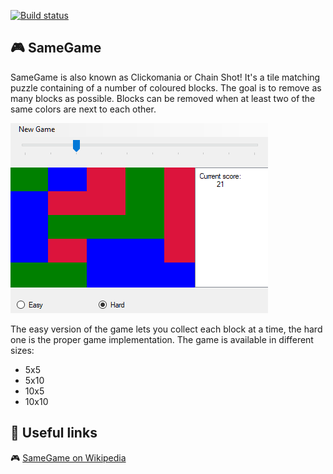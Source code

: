 
[![Build status](https://ci.appveyor.com/api/projects/status/gp7wo49in4tbfkuq?svg=true)](https://ci.appveyor.com/project/monkog/same-game)

## :video_game: SameGame

SameGame is also known as Clickomania or Chain Shot! It's a tile matching puzzle containing of a number of coloured blocks. The goal is to remove as many blocks as possible. Blocks can be removed when at least two of the same colors are next to each other.

![Application gameplay](./.Docs/Gameplay.gif)

The easy version of the game lets you collect each block at a time, the hard one is the proper game implementation. The game is available in different sizes:
* 5x5
* 5x10
* 10x5
* 10x10

## :link: Useful links
:video_game: [SameGame on Wikipedia](https://en.wikipedia.org/wiki/SameGame)